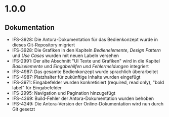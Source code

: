 # 1.0.0
## Dokumentation
- IFS-3928: Die Antora-Dokumentation für das Bedienkonzept wurde in dieses Git-Repository migriert
- IFS-3928: Die Grafiken in den Kapiteln *Bedienelemente*, *Design Pattern* und *Use Cases* wurden mit neuen Labeln versehen
- IFS-2991: Der alte Abschnitt "UI Texte und Grafiken" wird in die Kapitel *Basiselemente* und *Eingabehilfen und Fehlermeldungen* integriert
- IFS-4987: Das gesamte Bedienkonzept wurde sprachlich überarbeitet
- IFS-4987: Platzhalter für zukünftige Inhalte wurden eingefügt
- IFS-3971: Eingabefelder wurden konkretisiert (required, read only), "bold label" für Eingabefelder
- IFS-2995: Navigation und Pagination hinzugefügt
- IFS-4369: Build-Fehler der Antora-Dokumentation wurden behoben
- IFS-4249: Die Antora-Version der Online-Dokumentation wird nun durch Git gesetzt
